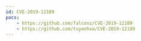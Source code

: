 ```yaml
---
id: CVE-2019-12189
pocs:
    - https://github.com/falconz/CVE-2019-12189
    - https://github.com/tuyenhva/CVE-2019-12189
---
```

